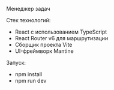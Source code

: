 Менеджер задач

Стек технологий:
- React с использованием TypeScript
- React Router v6 для маршрутизации
- Сборщик проекта Vite
- UI-фреймворк Mantine

Запуск:
- npm install
- npm run dev 
